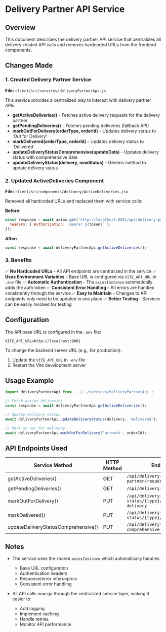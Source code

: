 # Delivery Partner API Service

## Overview
This document describes the delivery partner API service that centralizes all delivery-related API calls and removes hardcoded URLs from the frontend components.

## Changes Made

### 1. Created Delivery Partner Service
**File:** `client/src/services/deliveryPartnerApi.js`

This service provides a centralized way to interact with delivery partner APIs:

- **getActiveDeliveries()** - Fetches active delivery requests for the delivery partner
- **getPendingDeliveries()** - Fetches pending deliveries (fallback API)
- **markOutForDelivery(orderType, orderId)** - Updates delivery status to 'Out for Delivery'
- **markDelivered(orderType, orderId)** - Updates delivery status to 'Delivered'
- **updateDeliveryStatusComprehensive(updateData)** - Updates delivery status with comprehensive data
- **updateDeliveryStatus(delivery, newStatus)** - Generic method to update delivery status

### 2. Updated ActiveDeliveries Component
**File:** `client/src/components/delivery/ActiveDeliveries.jsx`

Removed all hardcoded URLs and replaced them with service calls:

**Before:**
```javascript
const response = await axios.get('http://localhost:8081/api/delivery-partner/requests/active', {
  headers: { Authorization: `Bearer ${token}` },
});
```

**After:**
```javascript
const response = await deliveryPartnerApi.getActiveDeliveries();
```

### 3. Benefits

✅ **No Hardcoded URLs** - All API endpoints are centralized in the service
✅ **Uses Environment Variables** - Base URL is configured via `VITE_API_URL` in `.env` file
✅ **Automatic Authentication** - The `axiosInstance` automatically adds the auth token
✅ **Consistent Error Handling** - All errors are handled consistently through the service
✅ **Easy to Maintain** - Changes to API endpoints only need to be updated in one place
✅ **Better Testing** - Services can be easily mocked for testing

## Configuration

The API base URL is configured in the `.env` file:

```properties
VITE_API_URL=http://localhost:8081
```

To change the backend server URL (e.g., for production):
1. Update the `VITE_API_URL` in `.env` file
2. Restart the Vite development server

## Usage Example

```javascript
import deliveryPartnerApi from '../../services/deliveryPartnerApi';

// Fetch active deliveries
const response = await deliveryPartnerApi.getActiveDeliveries();

// Update delivery status
await deliveryPartnerApi.updateDeliveryStatus(delivery, 'delivered');

// Mark as out for delivery
await deliveryPartnerApi.markOutForDelivery('artwork', orderId);
```

## API Endpoints Used

| Service Method | HTTP Method | Endpoint |
|---------------|-------------|----------|
| getActiveDeliveries() | GET | `/api/delivery-partner/requests/active` |
| getPendingDeliveries() | GET | `/api/delivery-status/pending` |
| markOutForDelivery() | PUT | `/api/delivery-status/{type}/{id}/out-for-delivery` |
| markDelivered() | PUT | `/api/delivery-status/{type}/{id}/delivered` |
| updateDeliveryStatusComprehensive() | PUT | `/api/delivery-status/update-comprehensive` |

## Notes

- The service uses the shared `axiosInstance` which automatically handles:
  - Base URL configuration
  - Authentication headers
  - Response/error interceptors
  - Consistent error handling

- All API calls now go through the centralized service layer, making it easier to:
  - Add logging
  - Implement caching
  - Handle retries
  - Monitor API performance

